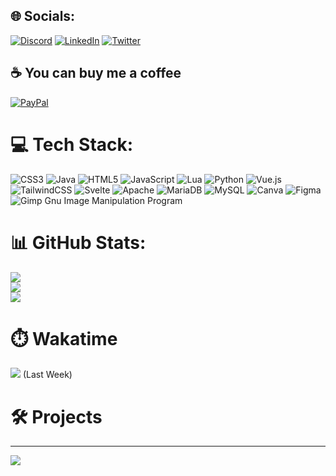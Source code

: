 
## 🌐 Socials:
[![Discord](https://img.shields.io/badge/Discord-%237289DA.svg?logo=discord&logoColor=white)](htttps://discord.gg/https://discord.gg/sCesuwEq5k) [![LinkedIn](https://img.shields.io/badge/LinkedIn-%230077B5.svg?logo=linkedin&logoColor=white)](https://linkedin.com/in/samuel-schmitz-8a00b924a) [![Twitter](https://img.shields.io/badge/Twitter-%231DA1F2.svg?logo=Twitter&logoColor=white)](https://twitter.com/@Sammy05derechte) 

## ☕ You can buy me a coffee 
[![PayPal](https://img.shields.io/badge/PayPal-00457C?style=for-the-badge&logo=paypal&logoColor=white)](https://www.paypal.com/paypalme/sammy052) 

# 💻 Tech Stack:
![CSS3](https://img.shields.io/badge/css3-%231572B6.svg?style=for-the-badge&logo=css3&logoColor=white) ![Java](https://img.shields.io/badge/java-%23ED8B00.svg?style=for-the-badge&logo=java&logoColor=white) ![HTML5](https://img.shields.io/badge/html5-%23E34F26.svg?style=for-the-badge&logo=html5&logoColor=white) ![JavaScript](https://img.shields.io/badge/javascript-%23323330.svg?style=for-the-badge&logo=javascript&logoColor=%23F7DF1E) ![Lua](https://img.shields.io/badge/lua-%232C2D72.svg?style=for-the-badge&logo=lua&logoColor=white) ![Python](https://img.shields.io/badge/python-3670A0?style=for-the-badge&logo=python&logoColor=ffdd54) ![Vue.js](https://img.shields.io/badge/vuejs-%2335495e.svg?style=for-the-badge&logo=vuedotjs&logoColor=%234FC08D) ![TailwindCSS](https://img.shields.io/badge/tailwindcss-%2338B2AC.svg?style=for-the-badge&logo=tailwind-css&logoColor=white) ![Svelte](https://img.shields.io/badge/svelte-%23f1413d.svg?style=for-the-badge&logo=svelte&logoColor=white) ![Apache](https://img.shields.io/badge/apache-%23D42029.svg?style=for-the-badge&logo=apache&logoColor=white) ![MariaDB](https://img.shields.io/badge/MariaDB-003545?style=for-the-badge&logo=mariadb&logoColor=white) ![MySQL](https://img.shields.io/badge/mysql-%2300f.svg?style=for-the-badge&logo=mysql&logoColor=white) ![Canva](https://img.shields.io/badge/Canva-%2300C4CC.svg?style=for-the-badge&logo=Canva&logoColor=white) 	![Figma](https://img.shields.io/badge/figma-%23F24E1E.svg?style=for-the-badge&logo=figma&logoColor=white) ![Gimp Gnu Image Manipulation Program](https://img.shields.io/badge/Gimp-657D8B?style=for-the-badge&logo=gimp&logoColor=FFFFFF)
# 📊 GitHub Stats:
![](https://github-readme-stats.vercel.app/api?username=Sammy051&theme=vue-dark&hide_border=false&include_all_commits=true&count_private=true)<br/>
![](https://github-readme-streak-stats.herokuapp.com/?user=Sammy051&theme=vue-dark&hide_border=false)<br/>
![](https://github-readme-stats.vercel.app/api/top-langs/?username=Sammy051&theme=vue-dark&hide_border=false&include_all_commits=true&count_private=true&layout=compact)
# ⏱️ Wakatime
[![](https://github-readme-stats.vercel.app/api/wakatime?username=Sammy05&theme=vue-dark&hide_border=false)](https://wakatime.com/@Sammy05)
(Last Week)

# 🛠️ Projects

---
[![](https://visitcount.itsvg.in/api?id=Sammy051&icon=0&color=1)](https://visitcount.itsvg.in)




  <!-- Proudly created with GPRM ( https://gprm.itsvg.in ) -->
  
